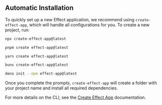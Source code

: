 ## Automatic Installation

To quickly set up a new Effect application, we recommend using `create-effect-app`, which will handle all configurations for you. To create a new project, run:

<Tabs syncKey="package-manager">

<TabItem label="npm" icon="seti:npm">

```sh showLineNumbers=false
npx create-effect-app@latest
```

</TabItem>

<TabItem label="pnpm" icon="pnpm">

```sh showLineNumbers=false
pnpm create effect-app@latest
```

</TabItem>

<TabItem label="Yarn" icon="seti:yarn">

```sh showLineNumbers=false
yarn create effect-app@latest
```

</TabItem>

<TabItem label="Bun" icon="bun">

```sh showLineNumbers=false
bunx create-effect-app@latest
```

</TabItem>

<TabItem label="Deno" icon="deno">

```sh showLineNumbers=false
deno init --npm effect-app@latest
```

</TabItem>

</Tabs>

Once you complete the prompts, `create-effect-app` will create a folder with your project name and install all required dependencies.

For more details on the CLI, see the [Create Effect App](/docs/getting-started/create-effect-app/) documentation.
